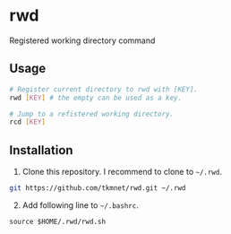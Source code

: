 # rwd
Registered working directory command

## Usage
```sh
# Register current directory to rwd with [KEY].
rwd [KEY] # the empty can be used as a key.

# Jump to a refistered working directory.
rcd [KEY]
```

## Installation
1. Clone this repository. I recommend to clone to `~/.rwd`.
```sh
git https://github.com/tkmnet/rwd.git ~/.rwd
```
2. Add following line to `~/.bashrc`.
```
source $HOME/.rwd/rwd.sh
```
